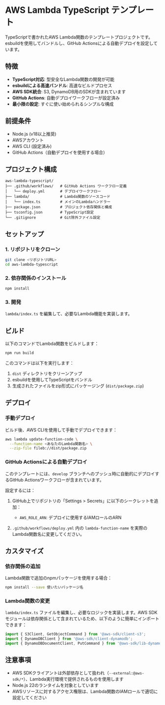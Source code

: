 # AWS Lambda TypeScript テンプレート

TypeScriptで書かれたAWS Lambda関数のテンプレートプロジェクトです。esbuildを使用してバンドルし、GitHub Actionsによる自動デプロイを設定しています。

## 特徴

- **TypeScript対応**: 型安全なLambda関数の開発が可能
- **esbuildによる高速バンドル**: 高速なビルドプロセス
- **AWS SDK統合**: S3, DynamoDB用のSDKが含まれています
- **GitHub Actions**: 自動デプロイワークフローが設定済み
- **最小限の設定**: すぐに使い始められるシンプルな構成

## 前提条件

- Node.js (v18以上推奨)
- AWSアカウント
- AWS CLI (設定済み)
- GitHub Actions（自動デプロイを使用する場合）

## プロジェクト構成

```
aws-lambda-typescript/
├── .github/workflows/   # GitHub Actions ワークフロー定義
│   └── deploy.yml       # デプロイワークフロー
├── lambda/              # Lambda関数のソースコード
│   └── index.ts         # メインのLambdaハンドラー
├── package.json         # プロジェクト依存関係と構成
├── tsconfig.json        # TypeScript設定
└── .gitignore           # Git除外ファイル設定
```

## セットアップ

### 1. リポジトリをクローン

```bash
git clone <リポジトリURL>
cd aws-lambda-typescript
```

### 2. 依存関係のインストール

```bash
npm install
```

### 3. 開発

`lambda/index.ts` を編集して、必要なLambda機能を実装します。

## ビルド

以下のコマンドでLambda関数をビルドします：

```bash
npm run build
```

このコマンドは以下を実行します：
1. `dist` ディレクトリをクリーンアップ
2. esbuildを使用してTypeScriptをバンドル
3. 生成されたファイルをzip形式にパッケージング (`dist/package.zip`)

## デプロイ

### 手動デプロイ

ビルド後、AWS CLIを使用して手動でデプロイできます：

```bash
aws lambda update-function-code \
  --function-name <あなたのLambda関数名> \
  --zip-file fileb://dist/package.zip
```

### GitHub Actionsによる自動デプロイ

このテンプレートには、`develop` ブランチへのプッシュ時に自動的にデプロイするGitHub Actionsワークフローが含まれています。

設定するには：

1. GitHub上でリポジトリの「Settings > Secrets」に以下のシークレットを追加：
   - `AWS_ROLE_ARN`: デプロイに使用するIAMロールのARN

2. `.github/workflows/deploy.yml` 内の `lambda-function-name` を実際のLambda関数名に変更してください。

## カスタマイズ

### 依存関係の追加

Lambda関数で追加のnpmパッケージを使用する場合：

```bash
npm install --save 使いたいパッケージ名
```

### Lambda関数の変更

`lambda/index.ts` ファイルを編集し、必要なロジックを実装します。AWS SDKモジュールは依存関係として含まれているため、以下のように簡単にインポートできます：

```typescript
import { S3Client, GetObjectCommand } from '@aws-sdk/client-s3';
import { DynamoDBClient } from '@aws-sdk/client-dynamodb';
import { DynamoDBDocumentClient, PutCommand } from '@aws-sdk/lib-dynamodb';
```

## 注意事項

- AWS SDKクライアントは外部依存として扱われ（`--external:@aws-sdk/*`）、Lambda実行環境で提供されるものを使用します
- Node.js 22のランタイムを対象としています
- AWSリソースに対するアクセス権限は、Lambda関数のIAMロールで適切に設定してください
